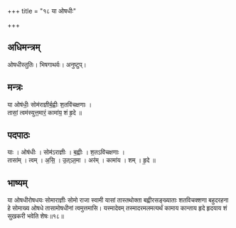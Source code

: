 +++
title = "१८ या ओषधीः"

+++
## अधिमन्त्रम्
ओषधीस्तुतिः। भिषगाथर्वः। अनुष्टुप्।

## मन्त्रः
या ओष॑धीः॒ सोम॑राज्ञीर्ब॒ह्वीः श॒तवि॑चक्षणाः ।  
तासां॒ त्वम॑स्युत्त॒मारं॒ कामा॑य॒ शं हृ॒दे ॥

## पदपाठः
याः । ओष॑धीः । सोम॑ऽराज्ञीः । ब॒ह्वीः । श॒तऽवि॑चक्षणाः ।  
तासा॑म् । त्वम् । अ॒सि॒ । उ॒त्ऽत॒मा । अर॑म् । कामा॑य । शम् । हृ॒दे ॥

## भाष्यम्
या ओषधीरोषधयः सोमाराज्ञीः सोमो राजा स्वामी यासां तास्तथोक्ता बह्वीरसङ्ख्याताः शतविचक्शणा बहुदरहना हे सोमाख्य ओषधे तासामोषधीनां त्वमुत्तमासि। यस्मादेवम् तस्मादरमलमत्यर्थं कामाय कान्ताय हृदे हृदयाय शं सुखकरी भवेति शेषः॥१८॥